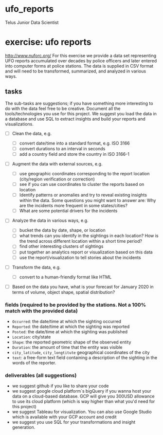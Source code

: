 # ufo_reports
Telus Junior Data Scientist

# exercise: ufo reports
http://www.nuforc.org/
For this exercise we provide a data set representing UFO reports accumulated over decades by police officers and later entered into computer forms at police stations. The data is supplied in CSV format and will need to be transformed, summarized, and analyzed in various ways.

## tasks

The sub-tasks are suggestions; if you have something more interesting to do with the data feel free to be creative. Document all the tools/technologies you use for this project. We suggest you load the data in a database and use SQL to extract insights and build your reports and visualizations.

- [ ] Clean the data, e.g.
    - [ ] convert date/time into a standard format, e.g. ISO 3166
    - [ ] convert durations to an interval in seconds
    - [ ] add a country field and store the country in ISO 3166-1
- [ ] Augment the data with external sources, e.g.
    - [ ] use geographic coordinates corresponding to the report location (city/region verification or correction)
    - [ ] see if you can use coordinates to cluster the reports based on location
    - [ ] Identify patterns or anomalies and try to reveal existing insights within the data. Some questions you might want to answer are: Why are the incidents more frequent in some states/cities?
    - [ ] What are some potential drivers for the incidents
- [ ] Analyze the data in various ways, e.g.
    - [ ] bucket the data by date, shape, or location
    - [ ] what trends can you identify in the sightings in each location? How is the trend across different location within a short time period?
    - [ ] find other interesting clusters of sightings
    - [ ] put together an analytics report or visualization based on this data
    - [ ] use the report/visualization to tell stories about the incidents 
- [ ] Transform the data, e.g.
    - [ ] convert to a human-friendly format like HTML
- [ ] Based on the data you have, what is your forecast for January 2020 in terms of volume, object shape, spatial distribution?
  

### fields (required to be provided by the stations. Not a 100% match with the provided data)

- `Occurred`: the date/time at which the sighting occurred
- `Reported`: the date/time at which the sighting was reported
- `Posted`: the date/time at which the sighting was published
- `Location`: city/state
- `Shape`: the reported geometric shape of the observed entity
- `Duration`: the amount of time that the entity was visible
- `city_latitude`, `city_longtitute` geographical coordinates of the city 
- `text`: a free-form text field containing a description of the sighting in the words of the reporter.

### deliverables (all suggestions)

- we suggest github if you like to share your code
- we suggest google cloud platform`s bigQuery if you wanna host your data on a cloud-based database. GCP will give you 300USD allowance to use its cloud platform (which is way higher than what you'd need for this project)
- we suggest Tableau for visualization. You can also use Google Studio which is available with your GCP account and credit
- we suggest you use SQL for your transformations and insight generation. 

